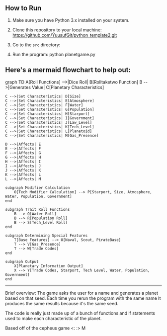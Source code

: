 ## How to Run
1. Make sure you have Python 3.x installed on your system.
2. Clone this repository to your local machine: https://github.com/YuusufGit/python_template2.git

3. Go to the `src` directory:

4. Run the program: python planetgame.py

Here's a mermaid flowchart to help out:
---------------------------------------------------------------
graph TD
    A[Roll Functions] -->|Dice Roll| B[Rolltaketwo Function]
    B -->|Generates Value| C[Planetary Characteristics]
    
    C -->|Set Characteristics| D[Size]
    C -->|Set Characteristics| E[Atmosphere]
    C -->|Set Characteristics| F[Water]
    C -->|Set Characteristics| G[Population]
    C -->|Set Characteristics| H[Starport]
    C -->|Set Characteristics| I[Government]
    C -->|Set Characteristics| J[Law_Level]
    C -->|Set Characteristics| K[Tech_Level]
    C -->|Set Characteristics| L[Planetoid]
    C -->|Set Characteristics| M[Gas_Presence]
    
    D -->|Affects| E
    E -->|Affects| F
    F -->|Affects| G
    G -->|Affects| H
    H -->|Affects| I
    I -->|Affects| J
    J -->|Affects| K
    K -->|Affects| L
    L -->|Affects| M

    subgraph Modifier Calculation
        O[Tech Modifier Calculation] --> P[Starport, Size, Atmosphere, Water, Population, Government]
    end

    subgraph Trait Roll Functions
        B --> Q[Water Roll]
        B --> R[Population Roll]
        B --> S[Tech_Level Roll]
    end
    
    subgraph Determining Special Features
        T[Base Features] --> U[Naval, Scout, PirateBase]
        T --> V[Gas_Presence]
        T --> W[Trade Codes]
    end

    subgraph Output
        X[Planetary Information Output]
        X --> Y[Trade Codes, Starport, Tech Level, Water, Population, Government]
    end
---------------------------------------------------------------

Brief overview: The game asks the user for a name and generates a planet based on that seed. Each time you rerun the program with the same name
It produces the same results because it's the same seed.

The code is really just made up of a bunch of functions and if statements used to make each characteristic of the planet.

Based off of the cepheus game <: :>
                                M
